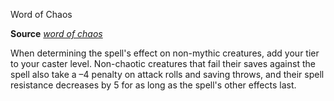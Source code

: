 Word of Chaos

**Source** [_word of chaos_](/pathfinderRPG/prd/spells/wordOfChaos.html#_word-of-chaos)

When determining the spell's effect on non-mythic creatures, add your tier to your caster level. Non-chaotic creatures that fail their saves against the spell also take a –4 penalty on attack rolls and saving throws, and their spell resistance decreases by 5 for as long as the spell's other effects last.


